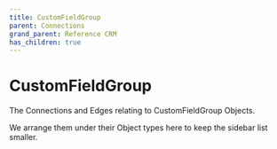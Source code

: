 ```yaml
---
title: CustomFieldGroup
parent: Connections
grand_parent: Reference CRM
has_children: true
---
```


# CustomFieldGroup

The Connections and Edges relating to CustomFieldGroup Objects.

We arrange them under their Object types here to keep the sidebar list smaller.

